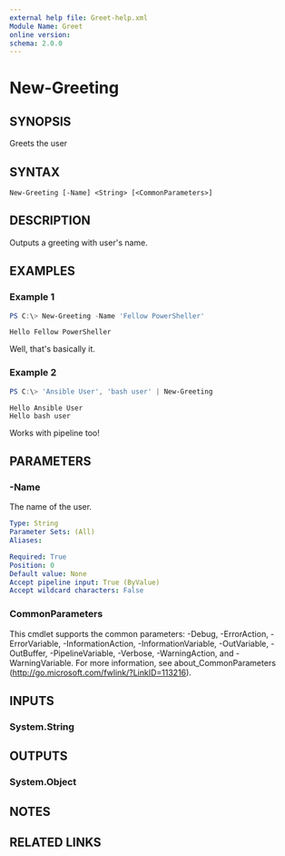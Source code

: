```yaml
---
external help file: Greet-help.xml
Module Name: Greet
online version:
schema: 2.0.0
---
```


# New-Greeting

## SYNOPSIS
Greets the user

## SYNTAX

```
New-Greeting [-Name] <String> [<CommonParameters>]
```

## DESCRIPTION
Outputs a greeting with user's name.

## EXAMPLES

### Example 1
```powershell
PS C:\> New-Greeting -Name 'Fellow PowerSheller'
```
```
Hello Fellow PowerSheller
```

Well, that's basically it.

### Example 2
```powershell
PS C:\> 'Ansible User', 'bash user' | New-Greeting
```
```
Hello Ansible User
Hello bash user
```

Works with pipeline too!

## PARAMETERS

### -Name
The name of the user.

```yaml
Type: String
Parameter Sets: (All)
Aliases:

Required: True
Position: 0
Default value: None
Accept pipeline input: True (ByValue)
Accept wildcard characters: False
```

### CommonParameters
This cmdlet supports the common parameters: -Debug, -ErrorAction, -ErrorVariable, -InformationAction, -InformationVariable, -OutVariable, -OutBuffer, -PipelineVariable, -Verbose, -WarningAction, and -WarningVariable.
For more information, see about_CommonParameters (http://go.microsoft.com/fwlink/?LinkID=113216).

## INPUTS

### System.String


## OUTPUTS

### System.Object

## NOTES

## RELATED LINKS
